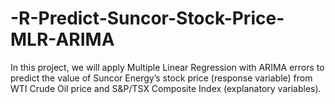 # -R-Predict-Suncor-Stock-Price-MLR-ARIMA
In this project, we will apply Multiple Linear Regression with ARIMA errors to predict the value of Suncor Energy’s stock price (response variable) from WTI Crude Oil price and S&amp;P/TSX Composite Index (explanatory variables).
